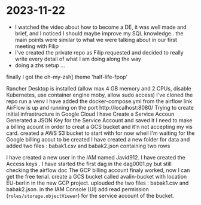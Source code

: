 # 2023-11-22

- I watched the video about how to become a DE, it was well made and brief, and I noticed I should maybe improve my SQL knowledge.. the main points were similar to what we were talking about in our first meeting with Filip 
- I've created the private repo as Filip requested and decided to really write every detail of what I am doing along the way
- doing a zhs setup ...

finally I got the oh-my-zsh] theme 'half-life-fpop'

Rancher Desktop is installed (allow max 4 GB memory and 2 CPUs, disable Kubernetes, use container engine moby, allow sudo access)
I've cloned the repo
 run a venv 
 I have added the docker-compose.yml from the airflow link
 AirFlow is up and running on the port http://localhost:8080/
Trying to create initial infrastructure in Google Cloud
I have Create a Service Accoun 
Generated a JSON Key for the Service Account and saved it 
I need to make a billing acount in order to creat a GCS bucket and it'n not accepting my vis card.
created a AWS S3 bucket to start with for now wheil I'm waiting for the Google billing acout to be created
I have created a new folder for data and added two files : babak1.csv and babak2.json containing two rows 

I have created a new user in the IAM named Javid912. I have created the Access keys .
I have started the first dag in the dag0001.py but still checking the airflow doc
The GCP billing account finaly worked, now I can get the free terial.
create a GCS bucket called avalin-bucket with location EU-berlin in the new GCP project.
uplouded the two files : babak1.csv and babak2.json.
in the IAM Console (UI) add read permission (`roles/storage.objectViewer`) for the service account of the bucket.




